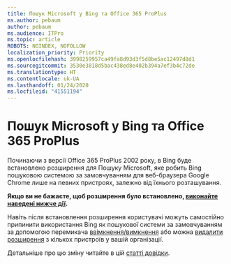 ```yaml
---
title: Пошук Microsoft у Bing та Office 365 ProPlus
ms.author: pebaum
author: pebaum
ms.audience: ITPro
ms.topic: article
ROBOTS: NOINDEX, NOFOLLOW
localization_priority: Priority
ms.openlocfilehash: 3998259957ca49fa8d93d3f5d8be5ac12497d8d1
ms.sourcegitcommit: 3530e3818d5bac438ed8e402b394a7ef3b4c72de
ms.translationtype: HT
ms.contentlocale: uk-UA
ms.lasthandoff: 01/24/2020
ms.locfileid: "41551194"
---
```

# <a name="microsoft-search-in-bing-and-office-365-proplus"></a>Пошук Microsoft у Bing та Office 365 ProPlus

Починаючи з версії Office 365 ProPlus 2002 року, в Bing буде встановлено розширення для Пошуку Microsoft, яке робить Bing пошуковою системою за замовчуванням для веб-браузера Google Chrome лише на певних пристроях, залежно від їхнього розташування.

**Якщо ви не бажаєте, щоб розширення було встановлено, [виконайте наведені нижче дії](https://docs.microsoft.com/deployoffice/microsoft-search-bing#how-to-exclude-the-extension-for-microsoft-search-in-bing-from-being-installed).**

Навіть після встановлення розширення користувачі можуть самостійно припинити використання Bing як пошукової системи за замовчуванням 
за допомогою перемикача [ввімкнення/вимкнення](https://docs.microsoft.com/deployoffice/microsoft-search-bing#change-whether-bing-is-the-default-search-engine-for-google-chrome) або можна [видалити розширення](https://docs.microsoft.com/deployoffice/microsoft-search-bing#how-to-remove-the-extension-after-its-been-installed) з кількох пристроїв у вашій організації.

Детальніше про цю зміну читайте в цій [статті довідки](https://docs.microsoft.com/deployoffice/microsoft-search-bing).